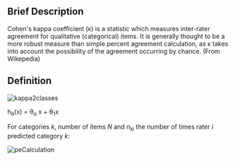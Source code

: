 ## Brief Description

Cohen's kappa coefficient (κ) is a statistic which measures inter-rater agreement for qualitative (categorical) items. It is generally thought to be a more robust measure than simple percent agreement calculation, as κ takes into account the possibility of the agreement occurring by chance. (From Wikepedia)

## Definition
<img src="https://latex.codecogs.com/svg.latex?\Large&space;\kappa=\frac{p_0-p_e}{1-p_e}" title="kappa2classes" />


h<sub>&theta;</sub>(x) = &theta;<sub>o</sub> x + &theta;<sub>1</sub>x

For categories <em>k</em>, number of items <em>N</em> and <em>n</em><sub>ki</sub> the number of times rater <em>i</em> predicted category <em>k</em>:

<img src="https://latex.codecogs.com/svg.latex?\Large&space;p_e=\frac{1}{N^2}" title="peCalculation" />

